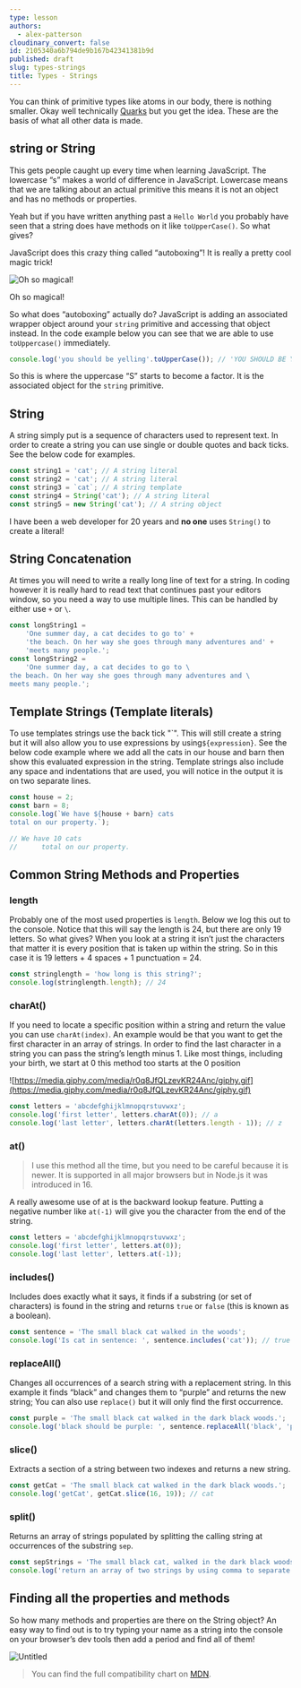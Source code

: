 ```yaml
---
type: lesson
authors:
  - alex-patterson
cloudinary_convert: false
id: 2105340a6b794de9b167b42341381b9d
published: draft
slug: types-strings
title: Types - Strings
---
```


You can think of primitive types like atoms in our body, there is nothing smaller. Okay well technically [Quarks](<https://www.sciencenewsforstudents.org/article/scientists-say-quark#:~:text=Quark%20(noun%2C%20%E2%80%9CKWARK%E2%80%9D)&text=Subatomic%20means%20%E2%80%9Csmaller%20than%20an,even%20smaller%20particles%20called%20quarks.>) but you get the idea. These are the basis of what all other data is made.

## string or String

This gets people caught up every time when learning JavaScript. The lowercase “s” makes a world of difference in JavaScript. Lowercase means that we are talking about an actual primitive this means it is not an object and has no methods or properties.

Yeah but if you have written anything past a `Hello World` you probably have seen that a string does have methods on it like `toUpperCase()`. So what gives?

JavaScript does this crazy thing called “autoboxing”! It is really a pretty cool magic trick!

![Oh so magical!](https://media.giphy.com/media/3o84U6421OOWegpQhq/giphy.gif)

Oh so magical!

So what does “autoboxing” actually do? JavaScript is adding an associated wrapper object around your `string` primitive and accessing that object instead. In the code example below you can see that we are able to use `toUppercase()` immediately.

```jsx
console.log('you should be yelling'.toUpperCase()); // 'YOU SHOULD BE YELLING'
```

So this is where the uppercase “S” starts to become a factor. It is the associated object for the `string` primitive.

## String

A string simply put is a sequence of characters used to represent text. In order to create a string you can use single or double quotes and back ticks. See the below code for examples.

```jsx
const string1 = 'cat'; // A string literal
const string2 = 'cat'; // A string literal
const string3 = `cat`; // A string template
const string4 = String('cat'); // A string literal
const string5 = new String('cat'); // A string object
```

I have been a web developer for 20 years and **no one** uses `String()` to create a literal!

## String Concatenation

At times you will need to write a really long line of text for a string. In coding however it is really hard to read text that continues past your editors window, so you need a way to use multiple lines. This can be handled by either use `+` or `\`.

```jsx
const longString1 =
	'One summer day, a cat decides to go to' +
	'the beach. On her way she goes through many adventures and' +
	'meets many people.';
const longString2 =
	'One summer day, a cat decides to go to \
the beach. On her way she goes through many adventures and \
meets many people.';
```

## Template Strings **(Template literals)**

To use templates strings use the back tick "\`". This will still create a string but it will also allow you to use expressions by using`${expression}`. See the below code example where we add all the cats in our house and barn then show this evaluated expression in the string. Template strings also include any space and indentations that are used, you will notice in the output it is on two separate lines.

```jsx
const house = 2;
const barn = 8;
console.log(`We have ${house + barn} cats 
total on our property.`);

// We have 10 cats
//      total on our property.
```

## Common String Methods and Properties

### length

Probably one of the most used properties is `length`. Below we log this out to the console. Notice that this will say the length is 24, but there are only 19 letters. So what gives? When you look at a string it isn’t just the characters that matter it is every position that is taken up within the string. So in this case it is 19 letters + 4 spaces + 1 punctuation = 24.

```jsx
const stringlength = 'how long is this string?';
console.log(stringlength.length); // 24
```

### charAt()

If you need to locate a specific position within a string and return the value you can use `charAt(index)`. An example would be that you want to get the first character in an array of strings. In order to find the last character in a string you can pass the string’s length minus 1. Like most things, including your birth, we start at 0 this method too starts at the 0 position

![https://media.giphy.com/media/r0q8JfQLzevKR24Anc/giphy.gif](https://media.giphy.com/media/r0q8JfQLzevKR24Anc/giphy.gif)

```jsx
const letters = 'abcdefghijklmnopqrstuvwxz';
console.log('first letter', letters.charAt(0)); // a
console.log('last letter', letters.charAt(letters.length - 1)); // z
```

### at()

> I use this method all the time, but you need to be careful because it is newer. It is supported in all major browsers but in Node.js it was introduced in 16.

A really awesome use of at is the backward lookup feature. Putting a negative number like `at(-1)` will give you the character from the end of the string.

```jsx
const letters = 'abcdefghijklmnopqrstuvwxz';
console.log('first letter', letters.at(0));
console.log('last letter', letters.at(-1));
```

### includes()

Includes does exactly what it says, it finds if a substring (or set of characters) is found in the string and returns `true` or `false` (this is known as a boolean).

```jsx
const sentence = 'The small black cat walked in the woods';
console.log('Is cat in sentence: ', sentence.includes('cat')); // true
```

### replaceAll()

Changes all occurrences of a search string with a replacement string. In this example it finds “black” and changes them to “purple” and returns the new string; You can also use `replace()` but it will only find the first occurrence.

```jsx
const purple = 'The small black cat walked in the dark black woods.';
console.log('black should be purple: ', sentence.replaceAll('black', 'purple'));
```

### slice()

Extracts a section of a string between two indexes and returns a new string.

```jsx
const getCat = 'The small black cat walked in the dark black woods.';
console.log('getCat', getCat.slice(16, 19)); // cat
```

### split()

Returns an array of strings populated by splitting the calling string at occurrences of the substring `sep`.

```jsx
const sepStrings = 'The small black cat, walked in the dark black woods.';
console.log('return an array of two strings by using comma to separate:', sepStrings.split(',')); // ['The small black cat', 'walked in the dark black woods.']
```

## Finding all the properties and methods

So how many methods and properties are there on the String object? An easy way to find out is to try typing your name as a string into the console on your browser’s dev tools then add a period and find all of them!

![Untitled](https://media.codingcat.dev/image/upload/v1657636587/main-codingcatdev-photo/f6a4b482-e646-44aa-bdc0-6b9fc2f4e06a.png)

> You can find the full compatibility chart on [MDN](https://developer.mozilla.org/en-US/docs/Web/JavaScript/Reference/Global_Objects/String#browser_compatibility).
